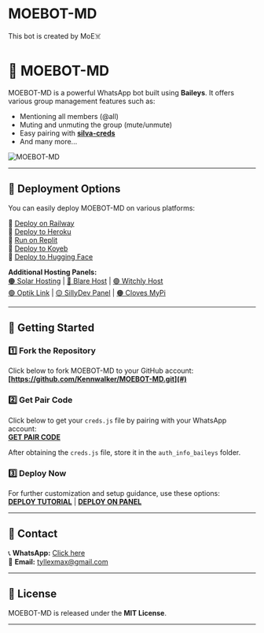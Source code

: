 # MOEBOT-MD
This bot is created by MoE☠️


# 🤖 MOEBOT-MD

MOEBOT-MD is a powerful WhatsApp bot built using **Baileys**. It offers various group management features such as:
- Mentioning all members (@all)
- Muting and unmuting the group (mute/unmute)
- Easy pairing with **[silva-creds](https://silva-creds.onrender.com/pair)**
- And many more...

![MOEBOT-MD](https://pixeldrain.com/u/qMhWCoDu)

---

## 🚀 Deployment Options

You can easily deploy MOEBOT-MD on various platforms:

🔹 [Deploy on Railway](#)  
🔹 [Deploy to Heroku](#)  
🔹 [Run on Replit](#)  
🔹 [Deploy to Koyeb](#)  
🔹 [Deploy to Hugging Face](#)  

**Additional Hosting Panels:**  
[🟠 Solar Hosting](#) | [🔵 Blare Host](#) | [🟣 Witchly Host](#)  
[🟢 Optik Link](#) | [🟡 SillyDev Panel](#) | [🟠 Cloves MyPi](#)  

---

## 📌 Getting Started

### 1️⃣ Fork the Repository  
Click below to fork MOEBOT-MD to your GitHub account:  
**[https://github.com/Kennwalker/MOEBOT-MD.git](#)**

### 2️⃣ Get Pair Code  
Click below to get your `creds.js` file by pairing with your WhatsApp account:  
**[GET PAIR CODE](https://silva-creds.onrender.com/pair)**

After obtaining the `creds.js` file, store it in the `auth_info_baileys` folder.

### 3️⃣ Deploy Now  
For further customization and setup guidance, use these options:  
**[DEPLOY TUTORIAL](#)** | **[DEPLOY ON PANEL](#)**

---

## 💬 Contact

📞 **WhatsApp:** [Click here](https://wa.me/message/HEYNTN2KD6K7O1)  
📧 **Email:** [tyllexmax@gmail.com](mailto:tyllexmax@gmail.com)  

---

## 📜 License

MOEBOT-MD is released under the **MIT License**.

---
